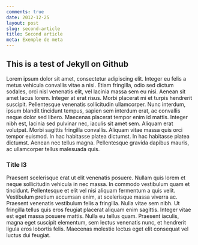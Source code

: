 ```yaml
---
comments: true
date: 2012-12-25
layout: post
slug: second-article
title: Second article
meta: Exemple de meta
---
```


## This is a test of Jekyll on Github

Lorem ipsum dolor sit amet, consectetur adipiscing elit. Integer eu felis a metus vehicula convallis vitae a nisi. Etiam fringilla, odio sed dictum sodales, orci nisl venenatis elit, vel lacinia massa sem eu nisi. Aenean sit amet lacus lorem. Integer at erat risus. Morbi placerat mi et turpis hendrerit suscipit. Pellentesque venenatis sollicitudin ullamcorper. Nunc interdum, ipsum blandit tincidunt tempus, sapien sem interdum erat, ac convallis neque dolor sed libero. Maecenas placerat tempor enim id mattis. Integer nibh est, lacinia sed pulvinar nec, iaculis sit amet sem. Aliquam erat volutpat. Morbi sagittis fringilla convallis. Aliquam vitae massa quis orci tempor euismod. In hac habitasse platea dictumst. In hac habitasse platea dictumst. Aenean nec tellus magna. Pellentesque gravida dapibus mauris, ac ullamcorper tellus malesuada quis.  

### Title l3

Praesent scelerisque erat ut elit venenatis posuere. Nullam quis lorem et neque sollicitudin vehicula in nec massa. In commodo vestibulum quam et tincidunt. Pellentesque et elit vel nisi aliquam fermentum a quis velit. Vestibulum pretium accumsan enim, at scelerisque massa viverra ac. Praesent venenatis vestibulum felis a fringilla. Nulla vitae sem nibh. Ut fringilla tellus quis eros feugiat placerat aliquam enim sagittis. Integer vitae est eget massa posuere mattis. Nulla eu tellus quam. Praesent iaculis, magna eget suscipit elementum, sem lectus venenatis nunc, et hendrerit ligula eros lobortis felis. Maecenas molestie lectus eget elit consequat vel luctus dui feugiat.